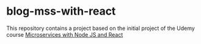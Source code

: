 # blog-mss-with-react

This repository contains a project based on the initial project of the Udemy course [Microservices with Node JS and React](https://www.udemy.com/course/microservices-with-node-js-and-react/)